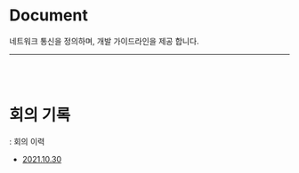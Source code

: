 # Document
네트워크 통신을 정의하며, 개발 가이드라인을 제공 합니다.

---
<br><br>

# 회의 기록
: 회의 이력
 - [2021.10.30](./회의기록/21.10.30-회의기록.md)